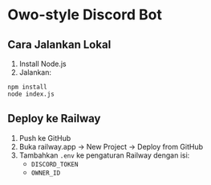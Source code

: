 
# Owo-style Discord Bot

## Cara Jalankan Lokal
1. Install Node.js
2. Jalankan:
```
npm install
node index.js
```

## Deploy ke Railway
1. Push ke GitHub
2. Buka railway.app → New Project → Deploy from GitHub
3. Tambahkan `.env` ke pengaturan Railway dengan isi:
   - `DISCORD_TOKEN`
   - `OWNER_ID`
